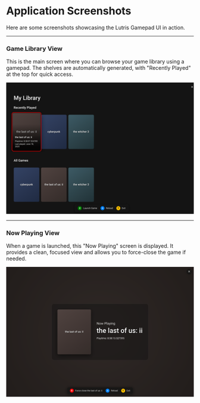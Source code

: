 # Application Screenshots

Here are some screenshots showcasing the Lutris Gamepad UI in action.

---

### Game Library View

This is the main screen where you can browse your game library using a gamepad. The shelves are automatically generated, with "Recently Played" at the top for quick access.

![Game Library Screenshot](./screenshots/homepage.png)

---

### Now Playing View

When a game is launched, this "Now Playing" screen is displayed. It provides a clean, focused view and allows you to force-close the game if needed.

![Now Playing Screenshot](./screenshots/nowplaying.png)
